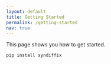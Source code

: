 ```yaml
---
layout: default
title: Getting Started
permalink: /getting-started
nav: true
---
```


This page shows you how to get started.

```
pip install syndiffix
```
